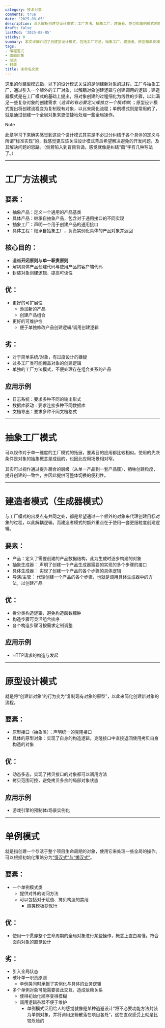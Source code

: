 ```yaml
---
category: 技术分享
comments: true
date: '2025-08-05'
description: 深入解析创建型设计模式：工厂方法、抽象工厂、建造者、原型和单例模式的原理、优缺点与应用场景，提升代码可维护性与扩展性。
draft: false
lastMod: '2025-08-05'
sticky: 0
summary: 本文详细介绍了创建型设计模式，包括工厂方法、抽象工厂、建造者、原型和单例模式，分析了它们的要素、优缺点及应用场景，帮助开发者理解如何通过这些模式解决对象创建问题。
tags:
- 编程范式
- 面向对象
- 继承
- 封装
title: 未命名文章
---
```


这里的创建型模式指，以下的设计模式关注的是创建新对象的过程。工厂与抽象工厂，通过引入一个额外的工厂对象，以解耦对象创建逻辑与创建调用的逻辑；建造器模式是在工厂模式的基础上提出，将对象创建的过程细化为线性的步骤，以此满足一些复杂对象的创建需求（*这真的有必要定义成独立一个模式嘛*）；原型设计模式提出将创建流程变为复制现有对象，以此来简化流程；单例模式则是常用的了，就是通过创建一个全局对象来更便捷地处理一些全局操作。

> [!note]
> 此章学习下来确实感觉到这些个设计模式其实是不必过分纠结于各个具体的定义与所谓“标准实现”的，我感觉更应该关注设计模式背后希望解决避免的开发问题，及其解决问题的思路。（倘若陷入到盲目背诵，感觉就像是纠结“茴”字有几种写法了。）

---

# 工厂方法模式

## 要素：
- 抽象产品：定义一个通用的产品基类
- 具体产品：继承自抽象产品，包含对于通用接口的不同实现
- 抽象工厂：声明一个用于创建产品的通用接口
- 具体工程：继承自抽象工厂，负责实例化具体的产品对象并返回

## 核心目的：
- 遵循**开闭原则**与**单一职责原则**
- 解耦具体产品创建代码与使用产品的客户端代码
- 封装对象创建逻辑，提高可读性
## 优：
- 更好的可扩展性
	- 添加新的产品
	- 创建产品组合
- 更好的可维护性
	- 便于单独修改产品创建逻辑/调用创建逻辑
## 劣：
- 对于简单系统/对象，有过度设计的嫌疑
- 过多工厂类可能掩盖对象的创建逻辑
- 单独的工厂方法模式，不便处理存在组合关系的产品
## 应用示例
- 日志系统：要求多种不同的输出形式
- 数据库驱动：要求连接多种不同数据库
- 文档导出：要求多种不同文档格式

---

# 抽象工厂模式

可以视作对于单一维度的工厂模式的拓展，要素目的应用都比较相似。使用的先决条件是对象的抽象概念是成组的，也因此应用场景相对窄。

其实可以视作通过提升耦合的层级（从单一产品到一套产品簇），牺牲创建粒度，提升创建的一致性，并因此提供可整体切换的便利性。

---

# 建造者模式（生成器模式）

与工厂模式的出发点有共同之处，都是希望通过一个额外的对象来代理创建目标对象的过程，以此解耦逻辑。而建造者模式的额外重点在于使用一套更细粒度创建逻辑。

## 要素：
- 产品：定义了需要创建的产品数据结构，此为生成时逐步构建的对象
- 抽象生成器： 声明了创建一个产品生成器需要的实现的多个步骤的接口
- 具体生成器： 实现了创建一个产品的各个步骤的具体逻辑
- 导演/主管： 代理创建一个产品的各个步骤，也就是调用具体生成器中的方法，以创建产品

## 优：
- 拆分类构造逻辑，避免构造函数臃肿
- 构造步骤可灵活组合排序
- 各个构造步骤可按需求定制调整

## 应用示例
- HTTP请求的构造与发起

---

# 原型设计模式

就是将“创建新对象”的行为变为“复制现有对象的原型”，以此来简化创建新对象的流程。

## 要素：
- 原型接口（抽象类）：声明统一的克隆接口
- 具体的原型对象：实现了自身的构造逻辑，克隆接口中直接返回使用拷贝自身构造的对象

## 优：
- 动态多态，实现了拷贝接口的对象都可以调用方法
- 拷贝范围可控，避免拷贝多余的局部对象状态

## 应用示例
- 游戏引擎的预制体/场景实例化

---

# 单例模式

就是指创建一个存活于整个项目生命周期的对象，使用它来处理一些全局的操作。可以根据初始化策略分为[“饿汉式”与“懒汉式”](/posts/单例模式_lazy-eager)。

## 要素：
- 一个单例模式类
	- 提供对外的访问方法
	- 可以包括对于赋值、拷贝构造的禁用
		- 照类模板抄就行

## 优：
- 使用一个贯穿整个生命周期的全局对象进行某些操作，概念上直白易懂，符合面向对象的直觉设计

## 劣：
- 引入全局状态
- 破坏单一职责原则
	- 单例类同时承担了实例化与具体的业务逻辑
- 多个单例对象可能需要彼此交互，造成依赖关系
	- 使得初始化顺序变得模糊
	- 调用逻辑杂糅不便于维护
		- 单例模式泛用给人的感觉就像是某种逃避设计“将不必要功能方法封装为单例对象，并将调用逻辑散落在项目各处”，这在直观感受上就是比较危险的